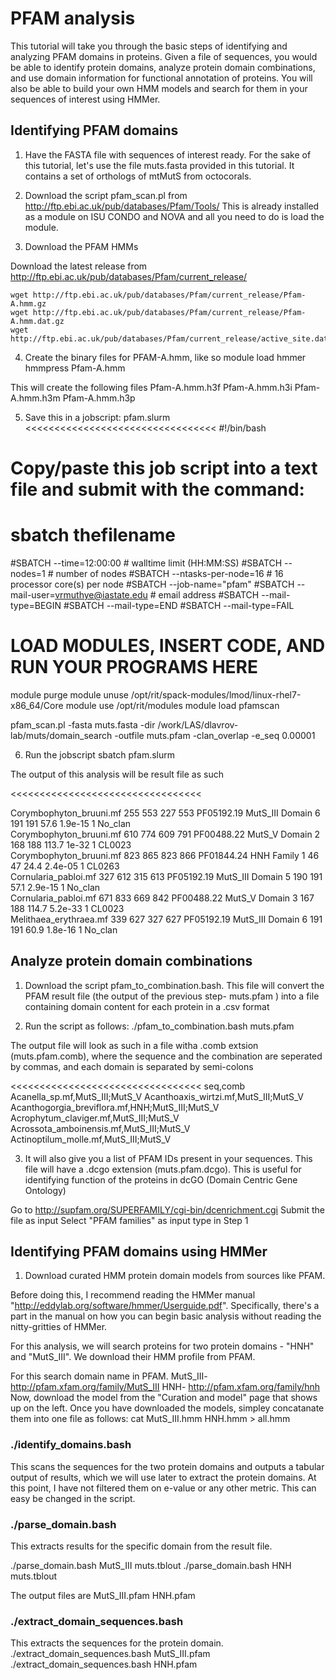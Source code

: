 # PFAM analysis

This tutorial will take you through the basic steps of identifying and analyzing PFAM domains in proteins. Given a file of sequences, you would be able to identify protein domains, analyze protein domain combinations, and use domain information for functional annotation of proteins. You will also be able to build your own HMM models and search for them in your sequences of interest using HMMer.

## Identifying PFAM domains 

1. Have the FASTA file with sequences of interest ready. For the sake of this tutorial, let's use the file muts.fasta provided in this tutorial. It contains a set of orthologs of mtMutS from octocorals.

2. Download the script pfam_scan.pl from http://ftp.ebi.ac.uk/pub/databases/Pfam/Tools/
This is already installed as a module on ISU CONDO and NOVA and all you need to do is load the module. 

3. Download the PFAM HMMs

Download the latest release from http://ftp.ebi.ac.uk/pub/databases/Pfam/current_release/

	wget http://ftp.ebi.ac.uk/pub/databases/Pfam/current_release/Pfam-A.hmm.gz
	wget http://ftp.ebi.ac.uk/pub/databases/Pfam/current_release/Pfam-A.hmm.dat.gz
	wget http://ftp.ebi.ac.uk/pub/databases/Pfam/current_release/active_site.dat.gz

4. Create the binary files for PFAM-A.hmm, like so
	module load hmmer
	hmmpress Pfam-A.hmm

This will create the following files 
Pfam-A.hmm.h3f
Pfam-A.hmm.h3i
Pfam-A.hmm.h3m
Pfam-A.hmm.h3p

5. Save this in a jobscript:  pfam.slurm
<<<<<<<<<<<<<<<<<<<<<<<<<<<<<<<<<
#!/bin/bash

# Copy/paste this job script into a text file and submit with the command:
#    sbatch thefilename

#SBATCH --time=12:00:00   # walltime limit (HH:MM:SS)
#SBATCH --nodes=1   # number of nodes
#SBATCH --ntasks-per-node=16   # 16 processor core(s) per node 
#SBATCH --job-name="pfam"
#SBATCH --mail-user=vrmuthye@iastate.edu   # email address
#SBATCH --mail-type=BEGIN
#SBATCH --mail-type=END
#SBATCH --mail-type=FAIL

# LOAD MODULES, INSERT CODE, AND RUN YOUR PROGRAMS HERE

module purge
module unuse /opt/rit/spack-modules/lmod/linux-rhel7-x86_64/Core
module use /opt/rit/modules
module load pfamscan

pfam_scan.pl -fasta muts.fasta -dir /work/LAS/dlavrov-lab/muts/domain_search -outfile muts.pfam -clan_overlap -e_seq 0.00001

>>>>>>>>>>>>>>>>>>>>>>>>

6. Run the jobscript
sbatch pfam.slurm



The output of this analysis will be result file as such

<<<<<<<<<<<<<<<<<<<<<<<<<<<<<<<<<
<seq id> <alignment start> <alignment end> <envelope start> <envelope end> <hmm acc> <hmm name> <type> <hmm start> <hmm end> <hmm length> <bit score> <E-value> <significance> <clan>

Corymbophyton_bruuni.mf                255    553    227    553 PF05192.19  MutS_III          Domain     6   191   191     57.6   1.9e-15   1 No_clan  
Corymbophyton_bruuni.mf                610    774    609    791 PF00488.22  MutS_V            Domain     2   168   188    113.7     1e-32   1 CL0023   
Corymbophyton_bruuni.mf                823    865    823    866 PF01844.24  HNH               Family     1    46    47     24.4   2.4e-05   1 CL0263   
Cornularia_pabloi.mf                   327    612    315    613 PF05192.19  MutS_III          Domain     5   190   191     57.1   2.9e-15   1 No_clan  
Cornularia_pabloi.mf                   671    833    669    842 PF00488.22  MutS_V            Domain     3   167   188    114.7   5.2e-33   1 CL0023   
Melithaea_erythraea.mf                 339    627    327    627 PF05192.19  MutS_III          Domain     6   191   191     60.9   1.8e-16   1 No_clan  
>>>>>>>>>>>>>>>>>>>>>>>>

## Analyze protein domain combinations

1. Download the script pfam_to_combination.bash. This file will convert the PFAM result file (the output of the previous step- muts.pfam ) into a file containing domain content for each protein in a .csv format

2. Run the script as follows: ./pfam_to_combination.bash muts.pfam 

The output file will look as such in a file witha .comb extsion (muts.pfam.comb), where the sequence and the combination are seperated by commas, and each domain is separated by semi-colons

<<<<<<<<<<<<<<<<<<<<<<<<<<<<<<<<<
seq,comb
Acanella_sp.mf,MutS_III;MutS_V
Acanthoaxis_wirtzi.mf,MutS_III;MutS_V
Acanthogorgia_breviflora.mf,HNH;MutS_III;MutS_V
Acrophytum_claviger.mf,MutS_III;MutS_V
Acrossota_amboinensis.mf,MutS_III;MutS_V
Actinoptilum_molle.mf,MutS_III;MutS_V
>>>>>>>>>>>>>>>>>>>>>>>>


3. It will also give you a list of PFAM IDs present in your sequences. This file will have a .dcgo extension (muts.pfam.dcgo). This is useful for identifying function of the proteins in dcGO (Domain Centric Gene Ontology)

Go to  http://supfam.org/SUPERFAMILY/cgi-bin/dcenrichment.cgi
Submit the file as input
Select "PFAM families" as input type in Step 1


## Identifying PFAM domains using HMMer
	
1. Download curated HMM protein domain models from sources like PFAM. 

Before doing this, I recommend reading the HMMer manual "http://eddylab.org/software/hmmer/Userguide.pdf". Specifically, there's a part in the manual on how you can begin basic analysis without reading the nitty-gritties of HMMer.

For this analysis, we will search proteins for two protein domains - "HNH" and "MutS_III". We download their HMM profile from PFAM.

For this search domain name in PFAM. 
	MutS_III- http://pfam.xfam.org/family/MutS_III
	HNH- http://pfam.xfam.org/family/hnh
Now, download the model from the "Curation and model" page that shows up on the left. 
Once you have downloaded the models, simpley concatanate them into one file as follows: cat MutS_III.hmm HNH.hmm > all.hmm 

### ./identify_domains.bash
This scans the sequences for the two protein domains and outputs a tabular output of results, which we will use later to extract the protein domains. At this point, I have not filtered them on e-value or any other metric. This can easy be changed in the script. 

### ./parse_domain.bash
This extracts results for the specific domain from the result file. 

./parse_domain.bash MutS_III muts.tblout
./parse_domain.bash HNH muts.tblout

The output files are 
MutS_III.pfam
HNH.pfam

### ./extract_domain_sequences.bash
This extracts the sequences for the protein domain.
./extract_domain_sequences.bash MutS_III.pfam
./extract_domain_sequences.bash HNH.pfam
	

